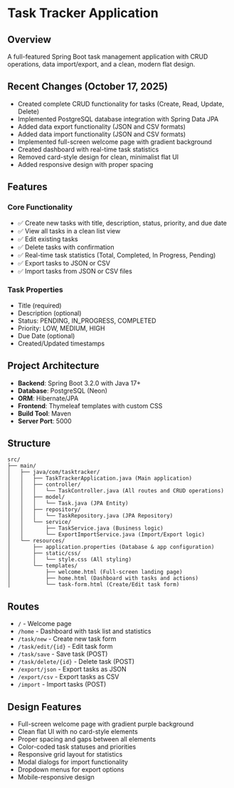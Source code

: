 # Task Tracker Application

## Overview
A full-featured Spring Boot task management application with CRUD operations, data import/export, and a clean, modern flat design.

## Recent Changes (October 17, 2025)
- Created complete CRUD functionality for tasks (Create, Read, Update, Delete)
- Implemented PostgreSQL database integration with Spring Data JPA
- Added data export functionality (JSON and CSV formats)
- Added data import functionality (JSON and CSV formats)
- Implemented full-screen welcome page with gradient background
- Created dashboard with real-time task statistics
- Removed card-style design for clean, minimalist flat UI
- Added responsive design with proper spacing

## Features
### Core Functionality
- ✅ Create new tasks with title, description, status, priority, and due date
- ✅ View all tasks in a clean list view
- ✅ Edit existing tasks
- ✅ Delete tasks with confirmation
- ✅ Real-time task statistics (Total, Completed, In Progress, Pending)
- ✅ Export tasks to JSON or CSV
- ✅ Import tasks from JSON or CSV files

### Task Properties
- Title (required)
- Description (optional)
- Status: PENDING, IN_PROGRESS, COMPLETED
- Priority: LOW, MEDIUM, HIGH
- Due Date (optional)
- Created/Updated timestamps

## Project Architecture
- **Backend**: Spring Boot 3.2.0 with Java 17+
- **Database**: PostgreSQL (Neon)
- **ORM**: Hibernate/JPA
- **Frontend**: Thymeleaf templates with custom CSS
- **Build Tool**: Maven
- **Server Port**: 5000

## Structure
```
src/
├── main/
│   ├── java/com/tasktracker/
│   │   ├── TaskTrackerApplication.java (Main application)
│   │   ├── controller/
│   │   │   └── TaskController.java (All routes and CRUD operations)
│   │   ├── model/
│   │   │   └── Task.java (JPA Entity)
│   │   ├── repository/
│   │   │   └── TaskRepository.java (JPA Repository)
│   │   └── service/
│   │       ├── TaskService.java (Business logic)
│   │       └── ExportImportService.java (Import/Export logic)
│   └── resources/
│       ├── application.properties (Database & app configuration)
│       ├── static/css/
│       │   └── style.css (All styling)
│       └── templates/
│           ├── welcome.html (Full-screen landing page)
│           ├── home.html (Dashboard with tasks and actions)
│           └── task-form.html (Create/Edit task form)
```

## Routes
- `/` - Welcome page
- `/home` - Dashboard with task list and statistics
- `/task/new` - Create new task form
- `/task/edit/{id}` - Edit task form
- `/task/save` - Save task (POST)
- `/task/delete/{id}` - Delete task (POST)
- `/export/json` - Export tasks as JSON
- `/export/csv` - Export tasks as CSV
- `/import` - Import tasks (POST)

## Design Features
- Full-screen welcome page with gradient purple background
- Clean flat UI with no card-style elements
- Proper spacing and gaps between all elements
- Color-coded task statuses and priorities
- Responsive grid layout for statistics
- Modal dialogs for import functionality
- Dropdown menus for export options
- Mobile-responsive design
